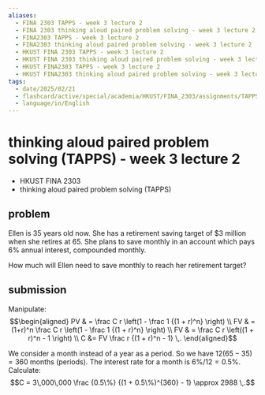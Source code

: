 ```yaml
---
aliases:
  - FINA 2303 TAPPS - week 3 lecture 2
  - FINA 2303 thinking aloud paired problem solving - week 3 lecture 2
  - FINA2303 TAPPS - week 3 lecture 2
  - FINA2303 thinking aloud paired problem solving - week 3 lecture 2
  - HKUST FINA 2303 TAPPS - week 3 lecture 2
  - HKUST FINA 2303 thinking aloud paired problem solving - week 3 lecture 2
  - HKUST FINA2303 TAPPS - week 3 lecture 2
  - HKUST FINA2303 thinking aloud paired problem solving - week 3 lecture 2
tags:
  - date/2025/02/21
  - flashcard/active/special/academia/HKUST/FINA_2303/assignments/TAPPS/week_3_lecture_2
  - language/in/English
---
```


# thinking aloud paired problem solving (TAPPS) - week 3 lecture 2

- HKUST FINA 2303
- thinking aloud paired problem solving (TAPPS)

## problem

Ellen is 35 years old now. She has a retirement saving target of \$3 million when she retires at 65. She plans to save monthly in an account which pays 6% annual interest, compounded monthly.

How much will Ellen need to save monthly to reach her retirement target?

## submission

Manipulate: $$\begin{aligned}
PV & = \frac C r \left(1 - \frac 1 {(1 + r)^n} \right) \\
FV & = (1+r)^n \frac C r \left(1 - \frac 1 {(1 + r)^n} \right) \\
FV & = \frac C r \left((1 + r)^n - 1 \right) \\
C &= FV \frac r {(1 + r)^n - 1} \,.
\end{aligned}$$

We consider a month instead of a year as a period. So we have $12(65 - 35) = 360$ months (periods). The interest rate for a month is $6\% / 12 = 0.5\%$. Calculate: $$C = 3\,000\,000 \frac {0.5\%} {(1 + 0.5\%)^{360} - 1} \approx 2988 \,.$$
